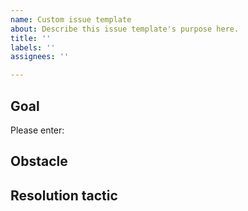 ```yaml
---
name: Custom issue template
about: Describe this issue template's purpose here.
title: ''
labels: ''
assignees: ''

---
```


## Goal
Please enter:


## Obstacle




## Resolution tactic
